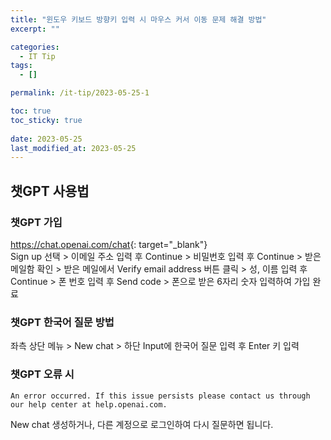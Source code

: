 ```yaml
---
title: "윈도우 키보드 방향키 입력 시 마우스 커서 이동 문제 해결 방법"
excerpt: ""

categories:
  - IT Tip
tags:
  - []

permalink: /it-tip/2023-05-25-1

toc: true
toc_sticky: true
 
date: 2023-05-25
last_modified_at: 2023-05-25
---
```


## 챗GPT 사용법

### 챗GPT 가입
<https://chat.openai.com/chat>{: target="_blank"}  
Sign up 선택 > 이메일 주소 입력 후 Continue > 비밀번호 입력 후 Continue > 받은 메일함 확인 > 받은 메일에서 Verify email address 버튼 클릭 > 성, 이름 입력 후 Continue > 폰 번호 입력 후 Send code > 폰으로 받은 6자리 숫자 입력하여 가입 완료

### 챗GPT 한국어 질문 방법
좌측 상단 메뉴 > New chat > 하단 Input에 한국어 질문 입력 후 Enter 키 입력

### 챗GPT 오류 시
```
An error occurred. If this issue persists please contact us through our help center at help.openai.com.
```
New chat 생성하거나, 다른 계정으로 로그인하여 다시 질문하면 됩니다.